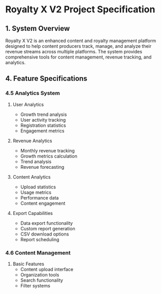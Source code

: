 # Royalty X V2 Project Specification

## 1. System Overview

Royalty X V2 is an enhanced content and royalty management platform designed to help content producers track, manage, and analyze their revenue streams across multiple platforms. The system provides comprehensive tools for content management, revenue tracking, and analytics.

## 4. Feature Specifications

### 4.5 Analytics System
1. User Analytics
   - Growth trend analysis
   - User activity tracking
   - Registration statistics
   - Engagement metrics

2. Revenue Analytics
   - Monthly revenue tracking
   - Growth metrics calculation
   - Trend analysis
   - Revenue forecasting

3. Content Analytics
   - Upload statistics
   - Usage metrics
   - Performance data
   - Content engagement

4. Export Capabilities
   - Data export functionality
   - Custom report generation
   - CSV download options
   - Report scheduling

### 4.6 Content Management
1. Basic Features
   - Content upload interface
   - Organization tools
   - Search functionality
   - Filter systems